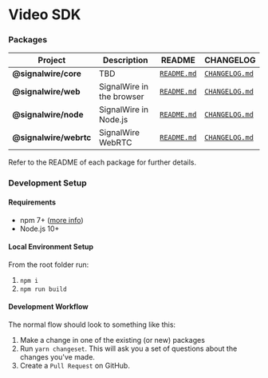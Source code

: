 # Video SDK
### Packages

| Project | Description | README | CHANGELOG |
| ------- | ------- | ------- | ------- |
| **@signalwire/core** | TBD | [`README.md`](packages/node/README.md) | [`CHANGELOG.md`](packages/node/CHANGELOG.md)
| **@signalwire/web** | SignalWire in the browser | [`README.md`](packages/web/README.md) | [`CHANGELOG.md`](packages/web/CHANGELOG.md)
| **@signalwire/node** | SignalWire in Node.js | [`README.md`](packages/node/README.md) | [`CHANGELOG.md`](packages/node/CHANGELOG.md)
| **@signalwire/webrtc** | SignalWire WebRTC | [`README.md`](packages/webrtc/README.md) | [`CHANGELOG.md`](packages/webrtc/CHANGELOG.md)

Refer to the README of each package for further details.

### Development Setup
#### Requirements
- npm 7+ ([more info](https://docs.npmjs.com/cli/v7/using-npm/workspaces))
- Node.js 10+

#### Local Environment Setup
From the root folder run:

1. `npm i`
2. `npm run build`

#### Development Workflow

The normal flow should look to something like this:

1. Make a change in one of the existing (or new) packages
2. Run `yarn changeset`. This will ask you a set of questions about the changes you've made.
3. Create a `Pull Request` on GitHub.
